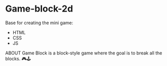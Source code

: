 # Game-block-2d
Base for creating the mini game:
- HTML
- CSS
- JS

ABOUT
Game Block is a block-style game where the goal is to break all the blocks. 🎮🕹
